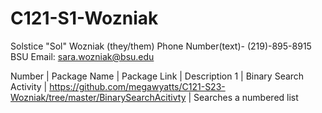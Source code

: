 # C121-S1-Wozniak
Solstice "Sol" Wozniak (they/them)
Phone Number(text)- (219)-895-8915
BSU Email: sara.wozniak@bsu.edu

Number | Package Name | Package Link | Description
1 | Binary Search Activity | https://github.com/megawyatts/C121-S23-Wozniak/tree/master/BinarySearchAcitivty | Searches a numbered list 
